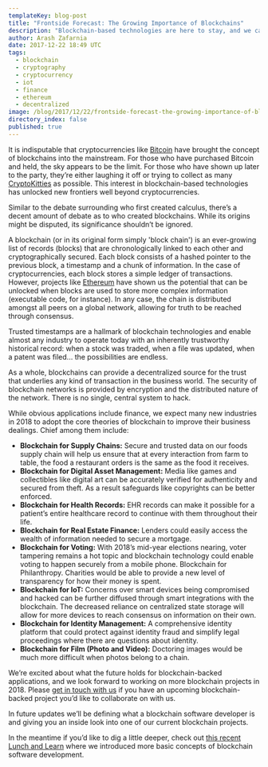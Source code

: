 ```yaml
---
templateKey: blog-post
title: "Frontside Forecast: The Growing Importance of Blockchains"
description: "Blockchain-based technologies are here to stay, and we can't wait to see what the future holds.  From finance to IoT and everywhere in-between: the implications of truly decentralized applications are massive.  You can count on Frontside for blockchain software development."
author: Arash Zafarnia
date: 2017-12-22 18:49 UTC
tags: 
  - blockchain
  - cryptography
  - cryptocurrency
  - iot
  - finance
  - ethereum
  - decentralized
image: /blog/2017/12/22/frontside-forecast-the-growing-importance-of-blockchains/blockchain.png
directory_index: false
published: true
---
```


It is indisputable that cryptocurrencies like [Bitcoin](https://bitcoin.org) have brought the concept of blockchains into the mainstream. For those who have purchased Bitcoin and held, the sky appears to be the limit.  For those who have shown up later to the party, they’re either laughing it off or trying to collect as many [CryptoKitties](http://www.cryptokitties.com) as possible. This interest in blockchain-based technologies has unlocked new frontiers well beyond cryptocurrencies.

Similar to the debate surrounding who first created calculus, there’s a decent amount of debate as to who created blockchains. While its origins might be disputed, its significance shouldn’t be ignored.

A blockchain (or in its original form simply 'block chain') is an ever-growing list of records (blocks) that are chronologically linked to each other and cryptographically secured. Each block consists of a hashed pointer to the previous block, a timestamp and a chunk of information.  In the case of cryptocurrencies, each block stores a simple ledger of transactions.  However, projects like [Ethereum](https://www.ethereum.org/) have shown us the potential that can be unlocked when blocks are used to store more complex information (executable code, for instance). In any case, the chain is distributed amongst all peers on a global network, allowing for truth to be reached through consensus.

Trusted timestamps are a hallmark of blockchain technologies and enable almost any industry to operate today with an inherently trustworthy historical record: when a stock was traded, when a file was updated, when a patent was filed... the possibilities are endless.

As a whole, blockchains can provide a decentralized source for the trust that underlies any kind of transaction in the business world. The security of blockchain networks is provided by encryption and the distributed nature of the network. There is no single, central system to hack.

While obvious applications include finance, we expect many new industries in 2018 to adopt the core theories of blockchain to improve their business dealings. Chief among them include:

- **Blockchain for Supply Chains:** Secure and trusted data on our foods supply chain will help us ensure that at every interaction from farm to table, the food a restaurant orders is the same as the food it receives.
- **Blockchain for Digital Asset Management:** Media like games and collectibles like digital art can be accurately verified for authenticity and secured from theft. As a result safeguards like copyrights can be better enforced.
- **Blockchain for Health Records:** EHR records can make it possible for a patient’s entire healthcare record to continue with them throughout their life.
- **Blockchain for Real Estate Finance:** Lenders could easily access the wealth of information needed to secure a mortgage.
- **Blockchain for Voting:** With 2018’s mid-year elections nearing, voter tampering remains a hot topic and blockchain technology could enable voting to happen securely from a mobile phone.
Blockchain for Philanthropy. Charities would be able to provide a new level of transparency for how their money is spent.
- **Blockchain for IoT:** Concerns over smart devices being compromised and hacked can be further diffused through smart integrations with the blockchain. The decreased reliance on centralized state storage will allow for more devices to reach consensus on information on their own.
- **Blockchain for Identity Management:** A comprehensive identity platform that could protect against identity fraud and simplify legal proceedings where there are questions about identity.
- **Blockchain for Film (Photo and Video):** Doctoring images would be much more difficult when photos belong to a chain.

We’re excited about what the future holds for blockchain-backed applications, and we look forward to working on more blockchain projects in 2018. Please [get in touch with us](https://frontside.io/contact/) if you have an upcoming blockchain-backed project you’d like to collaborate on with us.

In future updates we’ll be defining what a blockchain software developer is and giving you an inside look into one of our current blockchain projects.

In the meantime if you’d like to dig a little deeper, check out [this recent Lunch and Learn](https://www.youtube.com/watch?v=kCOefQOitMs) where we introduced more basic concepts of blockchain software development.
